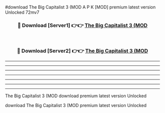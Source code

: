 #download The Big Capitalist 3 (MOD A P K [MOD] premium latest version Unlocked 72mv7 



<div align="center">
<h3>🔴 Download [Server1] 👉👉 <a href="https://apkdownload3.web.app/">The Big Capitalist 3 (MOD</a></h3><br>

<h3>🔴 Download [Server2] 👉👉 <a href="https://apkdownload3.web.app/">The Big Capitalist 3 (MOD</a></h3>
</div>





----------------------------------------------------------

----------------------------------------------------------

----------------------------------------------------------

----------------------------------------------------------

----------------------------------------------------------

----------------------------------------------------------

----------------------------------------------------------

The Big Capitalist 3 (MOD download premium latest version Unlocked

download The Big Capitalist 3 (MOD premium latest version Unlocked
